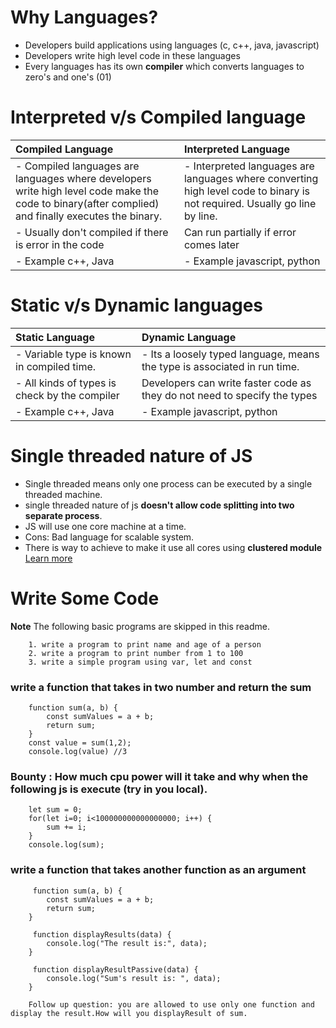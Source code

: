 # Why Languages?

- Developers build applications using languages (c, c++, java, javascript)
- Developers write high level code in these languages
- Every languages has its own **compiler** which converts languages to zero's and one's (01)

# Interpreted v/s Compiled language

| Compiled Language | Interpreted Language |
| :-- | :-- |
| - Compiled languages are languages where developers write high level code make the code to binary(after complied) and finally executes the binary.| - Interpreted languages are languages where converting high level code to binary is not required. Usually go line by line. |
| - Usually don't compiled if there is error in the code | Can run partially if error comes later |
| -  Example c++, Java | - Example javascript, python

# Static v/s Dynamic languages


| Static Language | Dynamic Language |
| :-- | :-- |
| - Variable type is known in compiled time.| - Its a loosely typed language, means the type is associated in run time. |
| - All kinds of types is check by the compiler | Developers can write faster code as they do not need to specify the types |
| -  Example c++, Java | - Example javascript, python

# Single threaded nature of JS

- Single threaded means only one process can be executed by a single threaded machine.
- single threaded nature of js **doesn't allow code splitting into two separate process**.
- JS will use one core machine at a time.
- Cons: Bad language for scalable system.
- There is way to achieve to make it use all cores using **clustered module** [Learn more](https://www.geeksforgeeks.org/how-does-the-cluster-module-work/)


# Write Some Code

**Note** The following basic programs are skipped in this readme.

```
    1. write a program to print name and age of a person
    2. write a program to print number from 1 to 100
    3. write a simple program using var, let and const
```

### write a function that takes in two number and return the sum

```
    function sum(a, b) {
        const sumValues = a + b;
        return sum;
    }
    const value = sum(1,2);
    console.log(value) //3

```
### Bounty : How much cpu power will it take and why when the following js is execute (try in you local).

```
    let sum = 0;
    for(let i=0; i<100000000000000000; i++) {
        sum += i;
    }
    console.log(sum);

```

### write a function that takes another function as an argument

```
     function sum(a, b) {
        const sumValues = a + b;
        return sum;
    }

     function displayResults(data) {
        console.log("The result is:", data);
    }

     function displayResultPassive(data) {
        console.log("Sum's result is: ", data);
    }

    Follow up question: you are allowed to use only one function and display the result.How will you displayResult of sum.

```